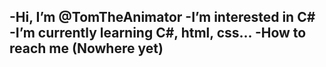 -Hi, I’m @TomTheAnimator
-I’m interested in C#
-I’m currently learning C#, html, css...
-How to reach me (Nowhere yet)
- 
<!---
TomTheAnimator/TomTheAnimator is a ✨ special ✨ repository because its `README.md` (this file) appears on your GitHub profile.
You can click the Preview link to take a look at your changes.
--->
